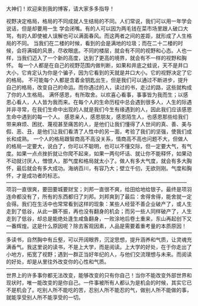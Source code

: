 大神们！欢迎来到我的博客，请大家多多指导！
 
 
 
 视野决定格局，格局的不同成就人生结局的不同。人们常说，我们可以用一年学会说话，但是却要用一生 学会闭嘴。有的人可以因为两毛钱在菜市场里跟人破口大骂，有的人即使被人误解也可以满面春风。而这两者之间的差距，就形成了人生格局的不同。
        当我们在二楼的时候，看到的会是满地的垃圾；而在二十二楼的时候，会将满城的风景，尽收眼底。不同的楼层，就会有不同的视野和心态。人也一样，当我们迈入了一个新的高度，达到了更高的境界，就会有不一样的视野和胸怀。
        每一个人都是在自己的视野范围内做判断，如果和井底之蛙说，天不是井口大小，它肯定认为你是个骗子，因为它看到的天就是井口大小。它的视野决定了它的格局。
       不可能每个人都是含着金钥匙出生，但是我们可以通过不断进步，提升自己的格局，改变自己的命运。而你遇过的人，读过的书，走过的路，这些就构成了你的人生格局。
        满怀感恩，有所取舍。以欢喜心看事，事事皆为我而生；以感恩心看人，人人皆为我而来。在每个人的生命历程中总会遇到很多人，人生的际遇并非寻常，在我们生命中出现的人就是我们今生有缘遇到的人，因此我们应该感恩生命中遇到的每一个人。 感恩亲人，感恩朋友，感恩陌生人，也感恩那些给我们带来麻烦、困扰、蔑视甚至痛苦的人，是他们让我们懂得了人世间的真、善、美与假、恶、丑，是他们让我们看清了人性中的另一面，考验了我们的坚强，使我们成长和成熟。
         一个人的格局跟智商高不高没关系，情商高不高也问题不大，但做人的格局一定要大，说白了，你可以不聪明，也可以不懂交际，但一定要大气，有气度。如果一点点挫折就让你爬不起来，如果一两句坏话、就让你不能释怀，如果动不动就讨厌人，憎恨人，那气度和格局就太小了。做人有多大气度，就会有多大胸怀，最后就会有多大成功。海纳百川，有容乃大；壁立千仞，无欲则刚。气度和胸怀，才是成功者的标志。———————————————————————————————————              项羽一直很爽，要田要城要财宝；刘邦一直很不爽，给田给地给银子。最终是项羽连命都没有了，所有的东西都归了刘邦。刘邦爽到了最后：舍得舍得，能舍就一定会得。我们在生活中也常常看到这样的现象：某些人经营不善企业破产了，或人生走到了低谷，从此一蹶不振，再也没有翻身的机会；而另一些人同样破产了，人生走到了低谷，却总是能绝处逢生咸鱼翻身，一败涂地后卷土重来，东山再起创下又一番辉煌。这是什么原因呢？除去客观因素，人品是需要着重考量的本质原因！————————————————————————————————————            多读书，自然胸中有丘壑，可以开阔眼界，沉淀思想，提升涵养和气质，让灵魂充满香气。我这里说的读书，不是上大学，而是阅读。上大学的好处，在于你走出了小地方，拓宽了视野；遇到一群正当好年纪的人，与他们交流理想与未来。而阅读的好处，却是从里往外改变你的心性和气质。————————————————————————————————————             世界上的许多事你都无法改变，能够改变的只有你自己！当你不能改变外部世界和现状时，唯一能改变的是你自己。一件事被所有人都认为是机会的时候，其实它已不是机会了。吃别人所不能吃的苦，忍别人所不能忍的气，做别人所不能做的事，就能享受别人所不能享受的一切。
